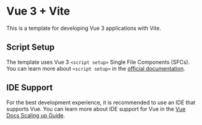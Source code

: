 # Vue 3 + Vite

This is a template for developing Vue 3 applications with Vite.

## Script Setup

The template uses Vue 3 `<script setup>` Single File Components (SFCs). You can learn more about `<script setup>` in the [official documentation](https://v3.vuejs.org/api/sfc-script-setup.html#sfc-script-setup).

## IDE Support

For the best development experience, it is recommended to use an IDE that supports Vue. You can learn more about IDE support for Vue in the [Vue Docs Scaling up Guide](https://vuejs.org/guide/scaling-up/tooling.html#ide-support).
 